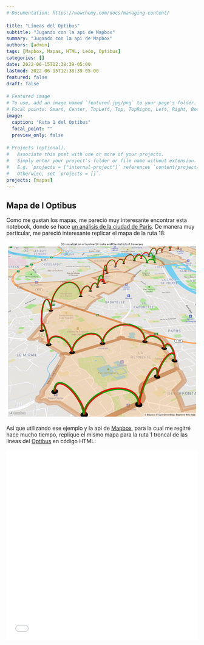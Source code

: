 ```yaml
---
# Documentation: https://wowchemy.com/docs/managing-content/

title: "Líneas del Optibus"
subtitle: "Jugando con la api de Mapbox"
summary: "Jugando con la api de Mapbox"
authors: [admin]
tags: [Mapbox, Mapas, HTML, León, Optibus]
categories: []
date: 2022-06-15T12:38:39-05:00
lastmod: 2022-06-15T12:38:39-05:00
featured: false
draft: false

# Featured image
# To use, add an image named `featured.jpg/png` to your page's folder.
# Focal points: Smart, Center, TopLeft, Top, TopRight, Left, Right, BottomLeft, Bottom, BottomRight.
image:
  caption: "Ruta 1 del Optibus"
  focal_point: ""
  preview_only: false

# Projects (optional).
#   Associate this post with one or more of your projects.
#   Simply enter your project's folder or file name without extension.
#   E.g. `projects = ["internal-project"]` references `content/project/deep-learning/index.md`.
#   Otherwise, set `projects = []`.
projects: [mapas]
---
```


## Mapa de l Optibus

Como me gustan los mapas, me pareció muy interesante encontrar esta notebook, donde se hace [un análisis de la ciudad de Paris](https://nbviewer.org/github/uber/h3-py-notebooks/blob/master/notebooks/urban_analytics.ipynb). De manera muy particular, me pareció interesante replicar el mapa de la ruta 18:

![imagen](./static/mapa.png)

Así que utilizando ese ejemplo y la api de [Mapbox](https://www.mapbox.com), para la cual me regitré hace mucho tiempo, replique el mismo mapa para la ruta 1 troncal de las líneas del [Optibus](https://www.leon.gob.mx/movilidad/articulo.php?a=93) en código HTML:

<iframe
    src='./static/rutas.html'
    width='100%'
    height='500px'
    style='border:none;'>
</iframe>
